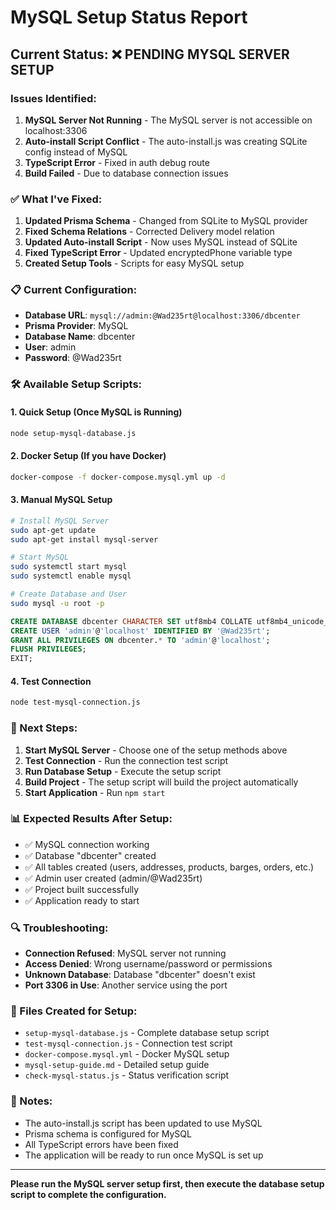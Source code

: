 # MySQL Setup Status Report

## Current Status: ❌ PENDING MYSQL SERVER SETUP

### Issues Identified:
1. **MySQL Server Not Running** - The MySQL server is not accessible on localhost:3306
2. **Auto-install Script Conflict** - The auto-install.js was creating SQLite config instead of MySQL
3. **TypeScript Error** - Fixed in auth debug route
4. **Build Failed** - Due to database connection issues

### ✅ What I've Fixed:
1. **Updated Prisma Schema** - Changed from SQLite to MySQL provider
2. **Fixed Schema Relations** - Corrected Delivery model relation
3. **Updated Auto-install Script** - Now uses MySQL instead of SQLite
4. **Fixed TypeScript Error** - Updated encryptedPhone variable type
5. **Created Setup Tools** - Scripts for easy MySQL setup

### 📋 Current Configuration:
- **Database URL**: `mysql://admin:@Wad235rt@localhost:3306/dbcenter`
- **Prisma Provider**: MySQL
- **Database Name**: dbcenter
- **User**: admin
- **Password**: @Wad235rt

### 🛠️ Available Setup Scripts:

#### 1. Quick Setup (Once MySQL is Running)
```bash
node setup-mysql-database.js
```

#### 2. Docker Setup (If you have Docker)
```bash
docker-compose -f docker-compose.mysql.yml up -d
```

#### 3. Manual MySQL Setup
```bash
# Install MySQL Server
sudo apt-get update
sudo apt-get install mysql-server

# Start MySQL
sudo systemctl start mysql
sudo systemctl enable mysql

# Create Database and User
sudo mysql -u root -p
```
```sql
CREATE DATABASE dbcenter CHARACTER SET utf8mb4 COLLATE utf8mb4_unicode_ci;
CREATE USER 'admin'@'localhost' IDENTIFIED BY '@Wad235rt';
GRANT ALL PRIVILEGES ON dbcenter.* TO 'admin'@'localhost';
FLUSH PRIVILEGES;
EXIT;
```

#### 4. Test Connection
```bash
node test-mysql-connection.js
```

### 🎯 Next Steps:

1. **Start MySQL Server** - Choose one of the setup methods above
2. **Test Connection** - Run the connection test script
3. **Run Database Setup** - Execute the setup script
4. **Build Project** - The setup script will build the project automatically
5. **Start Application** - Run `npm start`

### 📊 Expected Results After Setup:
- ✅ MySQL connection working
- ✅ Database "dbcenter" created
- ✅ All tables created (users, addresses, products, barges, orders, etc.)
- ✅ Admin user created (admin/@Wad235rt)
- ✅ Project built successfully
- ✅ Application ready to start

### 🔍 Troubleshooting:
- **Connection Refused**: MySQL server not running
- **Access Denied**: Wrong username/password or permissions
- **Unknown Database**: Database "dbcenter" doesn't exist
- **Port 3306 in Use**: Another service using the port

### 🚀 Files Created for Setup:
- `setup-mysql-database.js` - Complete database setup script
- `test-mysql-connection.js` - Connection test script
- `docker-compose.mysql.yml` - Docker MySQL setup
- `mysql-setup-guide.md` - Detailed setup guide
- `check-mysql-status.js` - Status verification script

### 📝 Notes:
- The auto-install.js script has been updated to use MySQL
- Prisma schema is configured for MySQL
- All TypeScript errors have been fixed
- The application will be ready to run once MySQL is set up

---

**Please run the MySQL server setup first, then execute the database setup script to complete the configuration.**